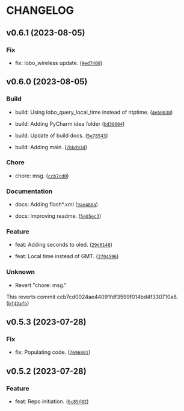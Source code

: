 # CHANGELOG



## v0.6.1 (2023-08-05)

### Fix

* fix: lobo_wireless update. ([`9ed7400`](https://github.com/lukasz-lobocki/receiver_nrf_oled/commit/9ed740015ae02069f8705139028a22196a1cdcb7))


## v0.6.0 (2023-08-05)

### Build

* build: Using lobo_query_local_time instead of ntptime. ([`4eb0038`](https://github.com/lukasz-lobocki/receiver_nrf_oled/commit/4eb003874cb3a49ce5f88460136314dd08953cf7))

* build: Adding PyCharm idea folder ([`bd38004`](https://github.com/lukasz-lobocki/receiver_nrf_oled/commit/bd380045f2951201ad3e9ba3f9507aafbfbdca46))

* build: Update of build docs. ([`5e78543`](https://github.com/lukasz-lobocki/receiver_nrf_oled/commit/5e78543eefe263ea5b2bcb774b31ccc6fcbfc67a))

* build: Adding main. ([`7bbd93d`](https://github.com/lukasz-lobocki/receiver_nrf_oled/commit/7bbd93d641d97d6ccbfce3a65e75082331162007))

### Chore

* chore: msg. ([`ccb7cd0`](https://github.com/lukasz-lobocki/receiver_nrf_oled/commit/ccb7cd0024ae44091fdf3599f014bd4f330710a8))

### Documentation

* docs: Adding flash*.xml ([`9ae488a`](https://github.com/lukasz-lobocki/receiver_nrf_oled/commit/9ae488a874ac107a6f60e96545d83a6b4bf3fb28))

* docs: Improving readme. ([`5e05ec3`](https://github.com/lukasz-lobocki/receiver_nrf_oled/commit/5e05ec3988149b90a22f99c4977490ddb8e41479))

### Feature

* feat: Adding seconds to oled. ([`29d6148`](https://github.com/lukasz-lobocki/receiver_nrf_oled/commit/29d6148c6de5773bfd7c375ab642d3949d3c9834))

* feat: Local time instead of GMT. ([`3704596`](https://github.com/lukasz-lobocki/receiver_nrf_oled/commit/37045966a2aef98ddd2720f6180e615df81932e0))

### Unknown

* Revert &#34;chore: msg.&#34;

This reverts commit ccb7cd0024ae44091fdf3599f014bd4f330710a8. ([`bf42afb`](https://github.com/lukasz-lobocki/receiver_nrf_oled/commit/bf42afbd8b06311dcebbf600e9d34c6c144c8edb))


## v0.5.3 (2023-07-28)

### Fix

* fix: Populating code. ([`7696801`](https://github.com/lukasz-lobocki/receiver_nrf_oled/commit/769680106933fb04c02e9096adec21b461c13874))


## v0.5.2 (2023-07-28)

### Feature

* feat: Repo initiation. ([`6c85f82`](https://github.com/lukasz-lobocki/receiver_nrf_oled/commit/6c85f822b44ca78e39575ca7aa6a64ecc5ad647c))
